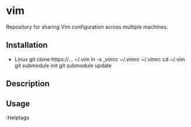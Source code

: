 vim
===

Repository for sharing Vim configuration across multiple machines.

Installation
------------

- Linux
    git clone https://... ~/.vim
    ln -s _vimrc ~/.vimrc ~/.vimrc
    cd ~/.vim
    git submodule init
    git submodule update

Description
-----------

Usage
-----
:Helptags
